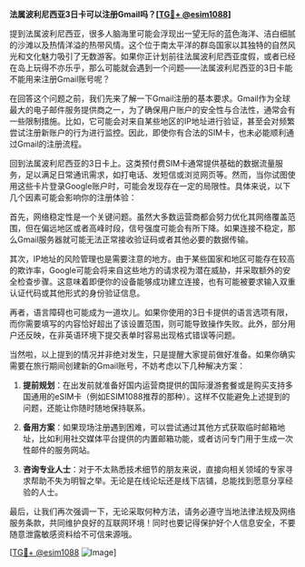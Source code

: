 **法属波利尼西亚3日卡可以注册Gmail吗？[[TG💪+ @esim1088](https://t.me/s/esim1088)]**

提到法属波利尼西亚，很多人脑海里可能会浮现出一望无际的蓝色海洋、洁白细腻的沙滩以及热情洋溢的热带风情。这个位于南太平洋的群岛国家以其独特的自然风光和文化魅力吸引了无数游客。如果你正计划前往法属波利尼西亚度假，或者已经在岛上玩得不亦乐乎，那么可能就会遇到一个问题——法属波利尼西亚的3日卡能不能用来注册Gmail账号呢？

在回答这个问题之前，我们先来了解一下Gmail注册的基本要求。Gmail作为全球最大的电子邮件服务提供商之一，为了确保用户账户的安全性与合法性，通常会有一些限制措施。比如，它可能会对来自某些地区的IP地址进行验证，甚至会对频繁尝试注册新账户的行为进行监控。因此，即使你有合法的SIM卡，也未必能顺利通过Gmail的注册流程。

回到法属波利尼西亚的3日卡上。这类预付费SIM卡通常提供基础的数据流量服务，足以满足日常通讯需求，如打电话、发短信或浏览网页等。然而，当你试图使用这些卡片登录Google账户时，可能会发现存在一定的局限性。具体来说，以下几个因素可能会影响你的注册体验：

首先，网络稳定性是一个关键问题。虽然大多数运营商都会努力优化其网络覆盖范围，但在偏远地区或者高峰时段，信号强度可能会有所下降。如果连接不稳定，那么Gmail服务器就可能无法正常接收验证码或者其他必要的数据传输。

其次，IP地址的风险管理也是需要注意的地方。由于某些国家和地区可能存在较高的欺诈率，Google可能会将来自这些地方的请求视为潜在威胁，并采取额外的安全检查步骤。这意味着即便你的设备能够成功建立连接，也有可能被要求输入双重认证代码或其他形式的身份验证信息。

再者，语言障碍也可能成为一道坎儿。如果你使用的3日卡提供的语言选项有限，而你需要填写的内容恰好超出了该设置范围，则可能导致操作失败。此外，部分用户还反映，在非英语环境下提交表单时容易出现格式错误等问题。

当然啦，以上提到的情况并非绝对发生，只是提醒大家提前做好准备。如果你确实需要在旅行期间创建新的Gmail账号，不妨考虑以下几种解决方案：

1. **提前规划**：在出发前就准备好国内运营商提供的国际漫游套餐或是购买支持多国通用的eSIM卡（例如ESIM1088推荐的那种）。这样不仅能避免上述提到的问题，还能让你随时随地保持联系。

2. **备用方案**：如果现场注册遇到困难，可以尝试通过其他方式获取临时邮箱地址，比如利用社交媒体平台提供的内置邮箱功能，或者访问专门用于生成一次性邮件的服务网站。

3. **咨询专业人士**：对于不太熟悉技术细节的朋友来说，直接向相关领域的专家寻求帮助不失为明智之举。无论是在线论坛还是线下店铺，总能找到愿意分享经验的人士。

最后，让我们再次强调一下，无论采取何种方法，请务必遵守当地法律法规及网络服务条款，共同维护良好的互联网环境！同时也要记得保护好个人信息安全，不要随意泄露敏感资料给不可信来源哦。

[[TG💪+ @esim1088](https://t.me/s/esim1088) ![Image](https://i.postimg.cc/4NQfJmqS/Snipaste-2025-05-13-00-14-12.png)]